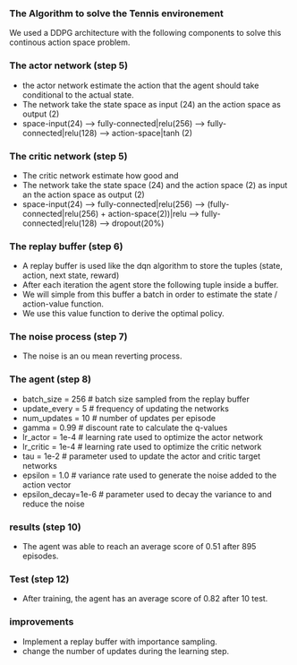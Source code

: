 
### The Algorithm to solve the Tennis environement
We used a DDPG architecture with the following components to solve this continous action space problem.

### The actor network (step 5)
* the actor network estimate the action that the agent should take conditional to the actual state.
* The network take the state space as input (24) an the action space as output (2)
* space-input(24) --> fully-connected|relu(256) --> fully-connected|relu(128) --> action-space|tanh (2)

### The critic network (step 5)
* The critic network estimate how good and 
* The network take the state space (24) and the action space (2) as input an the action space as output (2)
* space-input(24) --> fully-connected|relu(256) --> (fully-connected|relu(256) + action-space(2))|relu -->  fully-connected|relu(128)
  --> dropout(20%)
### The replay buffer (step 6)

* A replay buffer is used like the dqn algorithm to store the tuples (state, action, next state, reward)
* After each iteration the agent store the following tuple inside a buffer.
* We will simple from this buffer a batch in order to estimate the state / action-value function.
* We use this value function to derive the optimal policy.

### The noise process (step 7)
* The noise is an ou mean reverting process. 

### The agent (step 8)

* batch_size  = 256   # batch size sampled from the replay buffer
* update_every = 5   # frequency of updating the networks
* num_updates = 10    # number of updates per episode
* gamma = 0.99        # discount rate to calculate the q-values
* lr_actor = 1e-4     # learning rate used to optimize the actor network
* lr_critic = 1e-4    # learning rate used to optimize the critic network
* tau = 1e-2          # parameter used to update the actor and critic target networks 
* epsilon = 1.0       # variance rate used to generate the noise added to the action vector
* epsilon_decay=1e-6  # parameter used to decay the variance to and reduce the noise

### results (step 10)
* The agent was able to reach an average score of 0.51 after 895 episodes.

### Test (step 12)
* After training, the agent has an average score of 0.82 after 10 test.

### improvements

* Implement a replay buffer with importance sampling.
* change the number of updates during the learning step.
